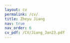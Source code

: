 ```yaml
---
layout: cv
permalink: /cv/
title: Zheyu Jiang
nav: true
nav_order: 6
cv_pdf: /CV/Jiang_Jan23.pdf
---
```

